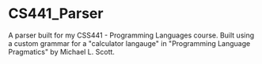 # CS441_Parser

A parser built for my CSS441 - Programming Languages course.
Built using a custom grammar for a "calculator langauge" in "Programming Language Pragmatics" by Michael L. Scott.

